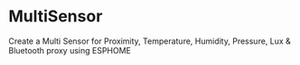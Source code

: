 # MultiSensor
Create a Multi Sensor for Proximity, Temperature, Humidity, Pressure, Lux &amp; Bluetooth proxy using ESPHOME
